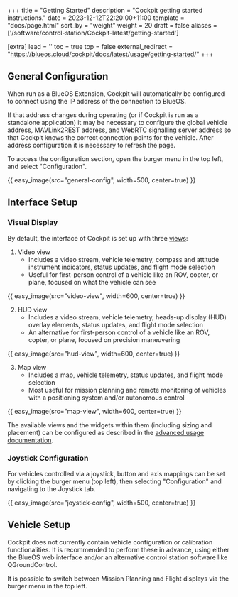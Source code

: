 +++
title = "Getting Started"
description = "Cockpit getting started instructions."
date = 2023-12-12T22:20:00+11:00
template = "docs/page.html"
sort_by = "weight"
weight = 20
draft = false
aliases = ['/software/control-station/Cockpit-latest/getting-started']

[extra]
lead = ''
toc = true
top = false
external_redirect = "https://blueos.cloud/cockpit/docs/latest/usage/getting-started/"
+++
## General Configuration

When run as a BlueOS Extension, Cockpit will automatically be configured to connect using the IP address of the connection to BlueOS.

If that address changes during operating (or if Cockpit is run as a standalone application) it may be necessary to configure the
global vehicle address, MAVLink2REST address, and WebRTC signalling server address so that Cockpit knows the correct connection 
points for the vehicle. After address configuration it is necessary to refresh the page.

To access the configuration section, open the burger menu in the top left, and select "Configuration".

{{ easy_image(src="general-config", width=500, center=true) }}

## Interface Setup

### Visual Display
By default, the interface of Cockpit is set up with three [views](../advanced-usage/#views):
1. Video view
    - Includes a video stream, vehicle telemetry, compass and attitude instrument indicators, status updates, and flight mode selection
    - Useful for first-person control of a vehicle like an ROV, copter, or plane, focused on what the vehicle can see

{{ easy_image(src="video-view", width=600, center=true) }}

2. HUD view
    - Includes a video stream, vehicle telemetry, heads-up display (HUD) overlay elements, status updates, and flight mode selection
    - An alternative for first-person control of a vehicle like an ROV, copter, or plane, focused on precision maneuvering

{{ easy_image(src="hud-view", width=600, center=true) }}

3. Map view
    - Includes a map, vehicle telemetry, status updates, and flight mode selection
    - Most useful for mission planning and remote monitoring of vehicles with a positioning system and/or autonomous control

{{ easy_image(src="map-view", width=600, center=true) }}

The available views and the widgets within them (including sizing and placement) can be configured as described in the
[advanced usage documentation](../advanced-usage/#edit-mode).

### Joystick Configuration
For vehicles controlled via a joystick, button and axis mappings can be set by clicking the burger menu (top left), then selecting
"Configuration" and navigating to the Joystick tab.

{{ easy_image(src="joystick-config", width=500, center=true) }}

## Vehicle Setup

Cockpit does not currently contain vehicle configuration or calibration functionalities. It is recommended to perform these in advance,
using either the BlueOS web interface and/or an alternative control station software like QGroundControl.

It is possible to switch between Mission Planning and Flight displays via the burger menu in the top left.
